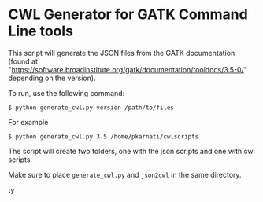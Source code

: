 # CWL Generator for GATK Command Line tools

This script will generate the JSON files from the GATK documentation (found at "https://software.broadinstitute.org/gatk/documentation/tooldocs/3.5-0/" depending on the version).

To run, use the following command:

```
$ python generate_cwl.py version /path/to/files
```

For example

```
$ python generate_cwl.py 3.5 /home/pkarnati/cwlscripts
```

The script will create two folders, one with the json scripts and one with cwl scripts.

Make sure to place `generate_cwl.py` and `json2cwl` in the same directory.

ty
